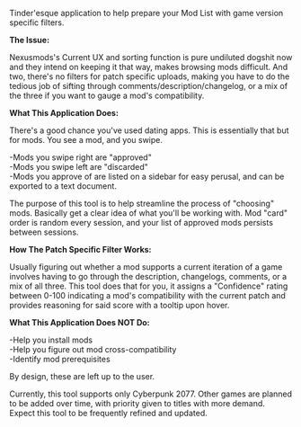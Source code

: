 Tinder'esque application to help prepare your Mod List with game version specific filters.

**The Issue:**

Nexusmods's Current UX and sorting function is pure undiluted dogshit now and they intend on keeping it that way, makes browsing mods difficult.
And two, there's no filters for patch specific uploads, making you have to do the tedious job of sifting through comments/description/changelog, or a mix of the three if you want to gauge a mod's compatibility.

**What This Application Does:**

There's a good chance you've used dating apps. This is essentially that but for mods. You see a mod, and you swipe.  

  -Mods you swipe right are "approved"  
  -Mods you swipe left are "discarded"  
  -Mods you approve of are listed on a sidebar for easy perusal, and can be exported to a text document.  

The purpose of this tool is to help streamline the process of "choosing" mods. Basically get a clear idea of what you'll be working with.
Mod "card" order is random every session, and your list of approved mods persists between sessions.

**How The Patch Specific Filter Works:**

Usually figuring out whether a mod supports a current iteration of a game involves having to go through the description, changelogs, comments, or a mix of all three.
This tool does that for you, it assigns a "Confidence" rating between 0-100 indicating a mod's compatibility with the current patch and provides reasoning for said score with a tooltip upon hover.

**What This Application Does NOT Do:**

-Help you install mods  
-Help you figure out mod cross-compatibility  
-Identify mod prerequisites  

By design, these are left up to the user.

Currently, this tool supports only Cyberpunk 2077. Other games are planned to be added over time, with priority given to titles with more demand.
Expect this tool to be frequently refined and updated.
